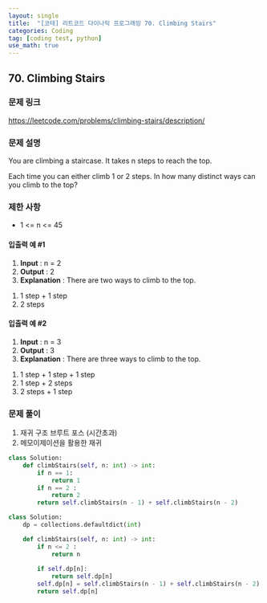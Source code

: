 ```yaml
---
layout: single
title:  "[코테] 리트코드 다이나믹 프로그래밍 70. Climbing Stairs"
categories: Coding
tag: [coding test, python]
use_math: true
---
```


## 70. Climbing Stairs
### 문제 링크
<https://leetcode.com/problems/climbing-stairs/description/>

### 문제 설명
You are climbing a staircase. It takes n steps to reach the top.

Each time you can either climb 1 or 2 steps. In how many distinct ways can you climb to the top?

### 제한 사항
- 1 <= n <= 45

#### 입출력 예 #1 
1. **Input** : n = 2
2. **Output** : 2
3. **Explanation** : There are two ways to climb to the top.
 1) 1 step + 1 step
 2) 2 steps

#### 입출력 예 #2
1. **Input** : n = 3
2. **Output** : 3
3. **Explanation** : There are three ways to climb to the top.
 1) 1 step + 1 step + 1 step
 2) 1 step + 2 steps
 3) 2 steps + 1 step

### 문제 풀이
1. 재귀 구조 브루트 포스 (시간초과)
2. 메모이제이션을 활용한 재귀

```python
class Solution:
    def climbStairs(self, n: int) -> int:
        if n == 1:
            return 1
        if n == 2 :
            return 2
        return self.climbStairs(n - 1) + self.climbStairs(n - 2)
```


```python
class Solution:
    dp = collections.defaultdict(int)

    def climbStairs(self, n: int) -> int:
        if n <= 2 :
            return n
        
        if self.dp[n]:
            return self.dp[n]
        self.dp[n] = self.climbStairs(n - 1) + self.climbStairs(n - 2)
        return self.dp[n]
```
